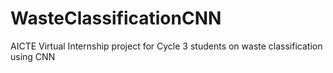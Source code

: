 # WasteClassificationCNN
AICTE Virtual Internship project for Cycle 3 students on waste classification using CNN
